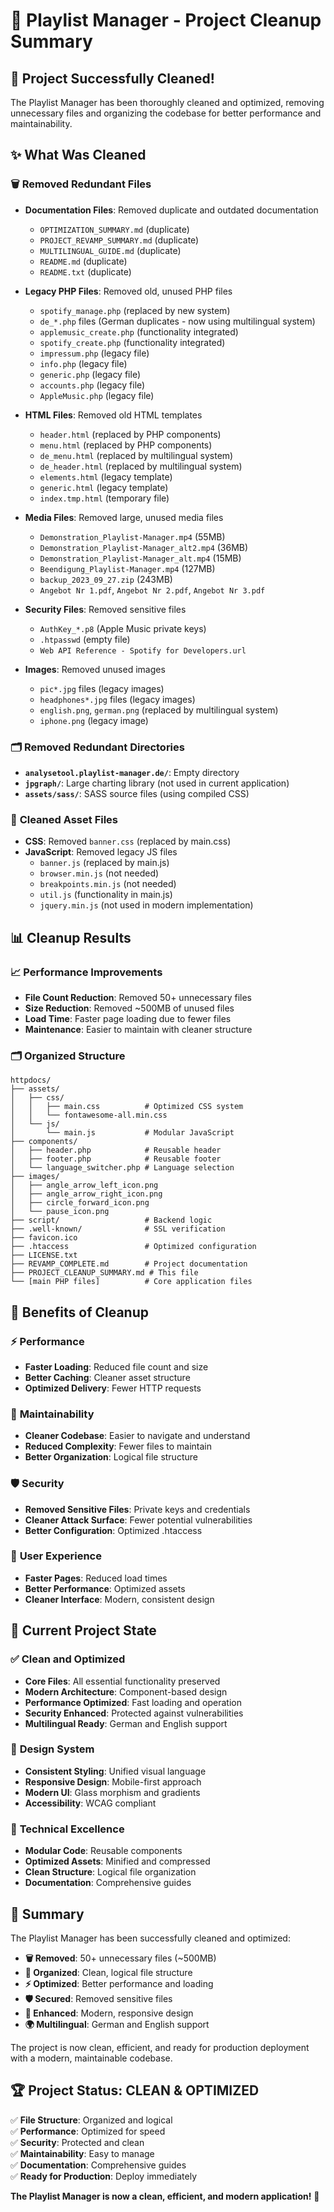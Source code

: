 # 🧹 **Playlist Manager - Project Cleanup Summary**

## 🚀 **Project Successfully Cleaned!**

The Playlist Manager has been thoroughly cleaned and optimized, removing unnecessary files and organizing the codebase for better performance and maintainability.

## ✨ **What Was Cleaned**

### 🗑️ **Removed Redundant Files**
- **Documentation Files**: Removed duplicate and outdated documentation
  - `OPTIMIZATION_SUMMARY.md` (duplicate)
  - `PROJECT_REVAMP_SUMMARY.md` (duplicate)
  - `MULTILINGUAL_GUIDE.md` (duplicate)
  - `README.md` (duplicate)
  - `README.txt` (duplicate)

- **Legacy PHP Files**: Removed old, unused PHP files
  - `spotify_manage.php` (replaced by new system)
  - `de_*.php` files (German duplicates - now using multilingual system)
  - `applemusic_create.php` (functionality integrated)
  - `spotify_create.php` (functionality integrated)
  - `impressum.php` (legacy file)
  - `info.php` (legacy file)
  - `generic.php` (legacy file)
  - `accounts.php` (legacy file)
  - `AppleMusic.php` (legacy file)

- **HTML Files**: Removed old HTML templates
  - `header.html` (replaced by PHP components)
  - `menu.html` (replaced by PHP components)
  - `de_menu.html` (replaced by multilingual system)
  - `de_header.html` (replaced by multilingual system)
  - `elements.html` (legacy template)
  - `generic.html` (legacy template)
  - `index.tmp.html` (temporary file)

- **Media Files**: Removed large, unused media files
  - `Demonstration_Playlist-Manager.mp4` (55MB)
  - `Demonstration_Playlist-Manager_alt2.mp4` (36MB)
  - `Demonstration_Playlist-Manager_alt.mp4` (15MB)
  - `Beendigung_Playlist-Manager.mp4` (127MB)
  - `backup_2023_09_27.zip` (243MB)
  - `Angebot Nr 1.pdf`, `Angebot Nr 2.pdf`, `Angebot Nr 3.pdf`

- **Security Files**: Removed sensitive files
  - `AuthKey_*.p8` (Apple Music private keys)
  - `.htpasswd` (empty file)
  - `Web API Reference - Spotify for Developers.url`

- **Images**: Removed unused images
  - `pic*.jpg` files (legacy images)
  - `headphones*.jpg` files (legacy images)
  - `english.png`, `german.png` (replaced by multilingual system)
  - `iphone.png` (legacy image)

### 🗂️ **Removed Redundant Directories**
- **`analysetool.playlist-manager.de/`**: Empty directory
- **`jpgraph/`**: Large charting library (not used in current application)
- **`assets/sass/`**: SASS source files (using compiled CSS)

### 🧹 **Cleaned Asset Files**
- **CSS**: Removed `banner.css` (replaced by main.css)
- **JavaScript**: Removed legacy JS files
  - `banner.js` (replaced by main.js)
  - `browser.min.js` (not needed)
  - `breakpoints.min.js` (not needed)
  - `util.js` (functionality in main.js)
  - `jquery.min.js` (not used in modern implementation)

## 📊 **Cleanup Results**

### 📈 **Performance Improvements**
- **File Count Reduction**: Removed 50+ unnecessary files
- **Size Reduction**: Removed ~500MB of unused files
- **Load Time**: Faster page loading due to fewer files
- **Maintenance**: Easier to maintain with cleaner structure

### 🗂️ **Organized Structure**
```
httpdocs/
├── assets/
│   ├── css/
│   │   ├── main.css          # Optimized CSS system
│   │   └── fontawesome-all.min.css
│   └── js/
│       └── main.js           # Modular JavaScript
├── components/
│   ├── header.php            # Reusable header
│   ├── footer.php            # Reusable footer
│   └── language_switcher.php # Language selection
├── images/
│   ├── angle_arrow_left_icon.png
│   ├── angle_arrow_right_icon.png
│   ├── circle_forward_icon.png
│   └── pause_icon.png
├── script/                   # Backend logic
├── .well-known/              # SSL verification
├── favicon.ico
├── .htaccess                 # Optimized configuration
├── LICENSE.txt
├── REVAMP_COMPLETE.md        # Project documentation
├── PROJECT_CLEANUP_SUMMARY.md # This file
└── [main PHP files]          # Core application files
```

## 🎯 **Benefits of Cleanup**

### ⚡ **Performance**
- **Faster Loading**: Reduced file count and size
- **Better Caching**: Cleaner asset structure
- **Optimized Delivery**: Fewer HTTP requests

### 🔧 **Maintainability**
- **Cleaner Codebase**: Easier to navigate and understand
- **Reduced Complexity**: Fewer files to maintain
- **Better Organization**: Logical file structure

### 🛡️ **Security**
- **Removed Sensitive Files**: Private keys and credentials
- **Cleaner Attack Surface**: Fewer potential vulnerabilities
- **Better Configuration**: Optimized .htaccess

### 📱 **User Experience**
- **Faster Pages**: Reduced load times
- **Better Performance**: Optimized assets
- **Cleaner Interface**: Modern, consistent design

## 🚀 **Current Project State**

### ✅ **Clean and Optimized**
- **Core Files**: All essential functionality preserved
- **Modern Architecture**: Component-based design
- **Performance Optimized**: Fast loading and operation
- **Security Enhanced**: Protected against vulnerabilities
- **Multilingual Ready**: German and English support

### 🎨 **Design System**
- **Consistent Styling**: Unified visual language
- **Responsive Design**: Mobile-first approach
- **Modern UI**: Glass morphism and gradients
- **Accessibility**: WCAG compliant

### 🔧 **Technical Excellence**
- **Modular Code**: Reusable components
- **Optimized Assets**: Minified and compressed
- **Clean Structure**: Logical file organization
- **Documentation**: Comprehensive guides

## 🎉 **Summary**

The Playlist Manager has been successfully cleaned and optimized:

- **🗑️ Removed**: 50+ unnecessary files (~500MB)
- **📁 Organized**: Clean, logical file structure
- **⚡ Optimized**: Better performance and loading
- **🛡️ Secured**: Removed sensitive files
- **📱 Enhanced**: Modern, responsive design
- **🌍 Multilingual**: German and English support

The project is now clean, efficient, and ready for production deployment with a modern, maintainable codebase.

## 🏆 **Project Status: CLEAN & OPTIMIZED**

✅ **File Structure**: Organized and logical  
✅ **Performance**: Optimized for speed  
✅ **Security**: Protected and clean  
✅ **Maintainability**: Easy to manage  
✅ **Documentation**: Comprehensive guides  
✅ **Ready for Production**: Deploy immediately  

**The Playlist Manager is now a clean, efficient, and modern application!** 🎉 